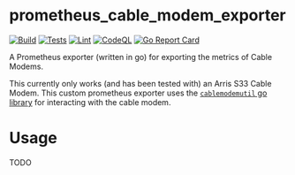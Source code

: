 # prometheus_cable_modem_exporter

[![Build](https://github.com/tuxgal/prometheus_cable_modem_exporter/actions/workflows/build.yml/badge.svg)](https://github.com/tuxgal/prometheus_cable_modem_exporter/actions/workflows/build.yml) [![Tests](https://github.com/tuxgal/prometheus_cable_modem_exporter/actions/workflows/tests.yml/badge.svg)](https://github.com/tuxgal/prometheus_cable_modem_exporter/actions/workflows/tests.yml) [![Lint](https://github.com/tuxgal/prometheus_cable_modem_exporter/actions/workflows/lint.yml/badge.svg)](https://github.com/tuxgal/prometheus_cable_modem_exporter/actions/workflows/lint.yml) [![CodeQL](https://github.com/tuxgal/prometheus_cable_modem_exporter/actions/workflows/codeql-analysis.yml/badge.svg)](https://github.com/tuxgal/prometheus_cable_modem_exporter/actions/workflows/codeql-analysis.yml) [![Go Report Card](https://goreportcard.com/badge/github.com/tuxgal/prometheus_cable_modem_exporter)](https://goreportcard.com/report/github.com/tuxgal/prometheus_cable_modem_exporter)

A Prometheus exporter (written in go) for exporting the metrics of Cable Modems.

This currently only works (and has been tested with) an Arris S33 Cable
Modem. This custom prometheus exporter uses the
[`cablemodemutil` go library](https://github.com/tuxgal/cablemodemutil) for
interacting with the cable modem.

# Usage

TODO
